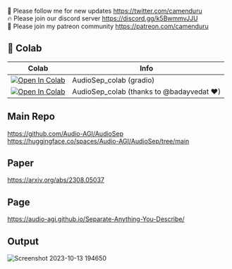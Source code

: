 🐣 Please follow me for new updates https://twitter.com/camenduru <br />
🔥 Please join our discord server https://discord.gg/k5BwmmvJJU <br />
🥳 Please join my patreon community https://patreon.com/camenduru <br />

## 🦒 Colab

| Colab | Info
| --- | --- |
[![Open In Colab](https://colab.research.google.com/assets/colab-badge.svg)](https://colab.research.google.com/github/camenduru/AudioSep-colab/blob/main/AudioSep_colab.ipynb) | AudioSep_colab (gradio)
[![Open In Colab](https://colab.research.google.com/assets/colab-badge.svg)](https://colab.research.google.com/github/Audio-AGI/AudioSep/blob/main/AudioSep_Colab.ipynb) | AudioSep_colab (thanks to @badayvedat ❤)

## Main Repo
https://github.com/Audio-AGI/AudioSep <br />
https://huggingface.co/spaces/Audio-AGI/AudioSep/tree/main <br />

## Paper
https://arxiv.org/abs/2308.05037

## Page
https://audio-agi.github.io/Separate-Anything-You-Describe/

## Output
![Screenshot 2023-10-13 194650](https://github.com/camenduru/AudioSep-colab/assets/54370274/93ac9581-3e47-4ff7-9469-c4abeb43f694)

